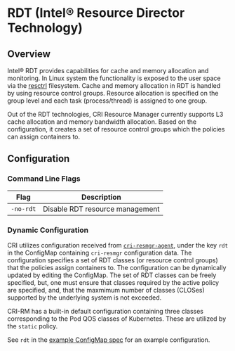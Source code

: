 # RDT (Intel® Resource Director Technology)

## Overview

Intel® RDT provides capabilities for cache and memory allocation and
monitoring. In Linux system the functionality is exposed to the user space via
the [resctrl](https://www.kernel.org/doc/Documentation/x86/intel_rdt_ui.txt)
filesystem. Cache and memory allocation in RDT is handled by using resource
control groups. Resource allocation is specified on the group level and each
task (process/thread) is assigned to one group.

Out of the RDT technologies, CRI Resource Manager currently supports L3 cache
allocation and memory bandwidth allocation. Based on the configuration, it
creates a set of resource control groups which the policies can assign
containers to.

## Configuration

### Command Line Flags

| Flag      | Description                           |
| --------- | ------------------------------------- |
| `-no-rdt` | Disable RDT resource management

### Dynamic Configuration

CRI utilizes configuration received from
[`cri-resmgr-agent`](../README.md#cri-resource-manager-node-agent), under the
key `rdt` in the ConfigMap containing `cri-resmgr` configuration data. The
configuration specifies a set of RDT classes (or resource control groups) that
the policies assign containers to. The configuration can be dynamically updated
by editing the ConfigMap. The set of RDT classes can be freely specified, but,
one must ensure that classes required by the active policy are specified, and,
that the maxmimum number of classes (CLOSes) supported by the underlying system
is not exceeded.

CRI-RM has a built-in default configuration containing three classes
corresponding to the Pod QOS classes of Kubernetes. These are utilized by the
`static` policy.

See `rdt` in the [example ConfigMap spec](../sample-configs/cri-resmgr-configmap.example.yaml)
for an example configuration.
